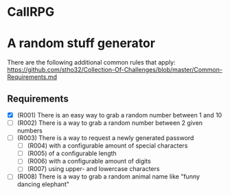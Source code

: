 # CallRPG
# A random stuff generator

There are the following additional common rules that apply: 
https://github.com/stho32/Collection-Of-Challenges/blob/master/Common-Requirements.md

## Requirements

- [x] (R001) There is an easy way to grab a random number between 1 and 10
- [ ] (R002) There is a way to grab a random number between 2 given numbers
- [ ] (R003) There is a way to request a newly generated password
  - [ ] (R004) with a configurable amount of special characters
  - [ ] (R005) of a configurable length
  - [ ] (R006) with a configurable amount of digits
  - [ ] (R007) using upper- and lowercase characters
- [ ] (R008) There is a way to grab a random animal name like "funny dancing elephant"

